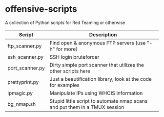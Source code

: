 # offensive-scripts
A collection of Python scripts for Red Teaming or otherwise

|Script                | Description                                          |
|----------------------|------------------------------------------------------|
|ftp_scanner.py| Find open & anonymous FTP servers (use "-h" for more)|
|ssh_scanner.py| SSH login bruteforcer|
|port_scanner.py| Dirty simple port scanner that utilizes the other scripts here|
|prettyprint.py| Just a beautification library, look at the code for examples|
|ipmagic.py| Manipulate IPs using WHOIS information|
|bg_nmap.sh            | Stupid little script to automate nmap scans and put them in a TMUX session |

